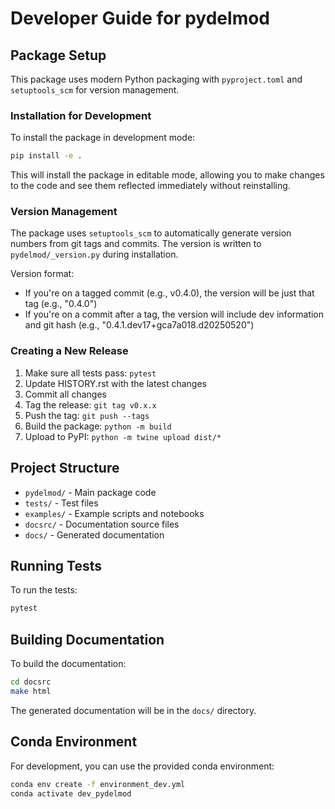 # Developer Guide for pydelmod

## Package Setup

This package uses modern Python packaging with `pyproject.toml` and `setuptools_scm` for version management.

### Installation for Development

To install the package in development mode:

```bash
pip install -e .
```

This will install the package in editable mode, allowing you to make changes to the code and see them reflected immediately without reinstalling.

### Version Management

The package uses `setuptools_scm` to automatically generate version numbers from git tags and commits. The version is written to `pydelmod/_version.py` during installation.

Version format:
- If you're on a tagged commit (e.g., v0.4.0), the version will be just that tag (e.g., "0.4.0")
- If you're on a commit after a tag, the version will include dev information and git hash (e.g., "0.4.1.dev17+gca7a018.d20250520")

### Creating a New Release

1. Make sure all tests pass: `pytest`
2. Update HISTORY.rst with the latest changes
3. Commit all changes
4. Tag the release: `git tag v0.x.x`
5. Push the tag: `git push --tags`
6. Build the package: `python -m build`
7. Upload to PyPI: `python -m twine upload dist/*`

## Project Structure

- `pydelmod/` - Main package code
- `tests/` - Test files
- `examples/` - Example scripts and notebooks
- `docsrc/` - Documentation source files
- `docs/` - Generated documentation

## Running Tests

To run the tests:

```bash
pytest
```

## Building Documentation

To build the documentation:

```bash
cd docsrc
make html
```

The generated documentation will be in the `docs/` directory.

## Conda Environment

For development, you can use the provided conda environment:

```bash
conda env create -f environment_dev.yml
conda activate dev_pydelmod
```
